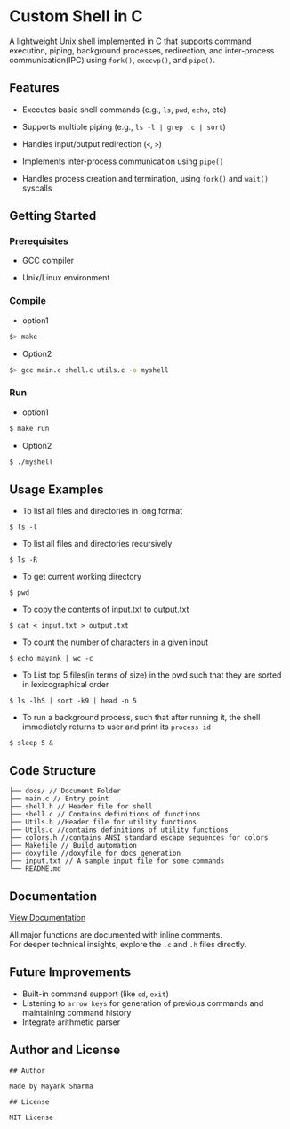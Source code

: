 
# Custom Shell in C

  

A lightweight Unix shell implemented in C that supports command execution, piping, background processes, redirection, and inter-process communication(IPC) using `fork()`, `execvp()`, and `pipe()`.

  

## Features

  

- Executes basic shell commands (e.g., `ls`, `pwd`, `echo`, etc)

- Supports multiple piping (e.g., `ls -l | grep .c | sort`)

- Handles input/output redirection (`<`, `>`)

- Implements inter-process communication using `pipe()`

- Handles process creation and termination, using `fork()` and `wait()` syscalls

  

## Getting Started

  

### Prerequisites

- GCC compiler

- Unix/Linux environment

  

### Compile
- option1
```bash
$> make
```
- Option2
```bash
$> gcc main.c shell.c utils.c -o myshell
```
  

### Run

- option1
```bash
$ make run
```
- Option2
```bash
$ ./myshell
```

  

## **Usage Examples**

- To list all files and directories in long format
```	
$ ls -l
```
- To list all files and directories recursively
```	
$ ls -R
```
- To get current working directory
```	
$ pwd
```
- To copy the contents of input.txt to output.txt
```	
$ cat < input.txt > output.txt
```
- To count the number of characters in a given input
```	
$ echo mayank | wc -c
```
- To List top 5 files(in terms of size) in the pwd such that they are sorted in lexicographical order 
```	
$ ls -lhS | sort -k9 | head -n 5    
```
- To run a background process, such that after running it, the shell immediately returns to user and print its `process id`
```	
$ sleep 5 &
```
## Code Structure
```
├── docs/ // Document Folder
├── main.c // Entry point
├── shell.h // Header file for shell
├── shell.c // Contains definitions of functions
├── Utils.h //Header file for utility functions
├── Utils.c //contains definitions of utility functions
├── colors.h //contains ANSI standard escape sequences for colors
├── Makefile // Build automation
├── doxyfile //doxyfile for docs generation
├── input.txt // A sample input file for some commands
└── README.md
```

## Documentation
[View Documentation](https://maydev18.github.io/shell/)

All major functions are documented with inline comments.  
For deeper technical insights, explore the `.c` and `.h` files directly.


## Future Improvements

- Built-in command support (like `cd`, `exit`)
- Listening to `arrow keys` for generation of previous commands and maintaining command history
- Integrate arithmetic parser


## Author and License
```
## Author

Made by Mayank Sharma

## License

MIT License
```
